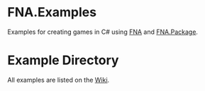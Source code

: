 # FNA.Examples
Examples for creating games in C# using [FNA](https://github.com/FNA-XNA/FNA) and [FNA.Package](https://www.nuget.org/packages/FNA.Package).

Example Directory
=================

All examples are listed on the [Wiki](https://github.com/danielcrenna/FNA.Examples/wiki/Examples).
